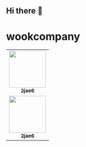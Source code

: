 ## Hi there 👋
# wookcompany

<table>
  <tr>
    <td align="center"><a href="https://github.com/2jae6"><img src="https://avatars.githubusercontent.com/2jae6" width="100px;" alt=""/><br /><sub><b>2jae6</b></sub></a><br /></td>
  </tr>
  
  <tr>
    <td align="center"><a href="https://github.com/elppaaa"><img src="https://avatars.githubusercontent.com/elppaaa" width="100px;" alt=""/><br /><sub><b>2jae6</b></sub></a><br /></td>
  </tr>
  

</table>


